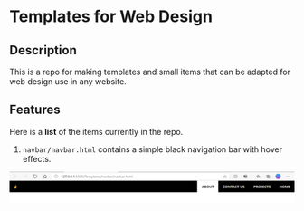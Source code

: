 # Templates for Web Design

## Description

This is a repo for making templates and small items that can be adapted for web design use in any website.

## Features

Here is a **list** of the items currently in the repo.

1. `navbar/navbar.html` contains a simple black navigation bar with hover effects.

!['Navigation Bar'](./img/navbar.png 'Navigation Bar')
